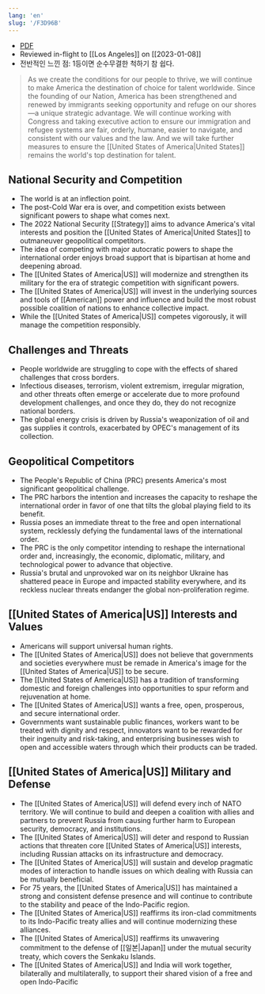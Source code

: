 ```yaml
---
lang: 'en'
slug: '/F3D96B'
---
```


- [PDF](https://www.whitehouse.gov/wp-content/uploads/2022/10/Biden-Harris-Administrations-National-Security-Strategy-10.2022.pdf)
- Reviewed in-flight to [[Los Angeles]] on [[2023-01-08]]
- 전반적인 느낀 점: 1등이면 순수무결한 척하기 참 쉽다.

> As we create the conditions for our people to thrive, we will continue to make America the destination of choice for talent worldwide. Since the founding of our Nation, America has been strengthened and renewed by immigrants seeking opportunity and refuge on our shores—a unique strategic advantage. We will continue working with Congress and taking executive action to ensure our immigration and refugee systems are fair, orderly, humane, easier to navigate, and consistent with our values and the law. And we will take further measures to ensure the [[United States of America|United States]] remains the world's top destination for talent.

## National Security and Competition

- The world is at an inflection point.
- The post-Cold War era is over, and competition exists between significant powers to shape what comes next.
- The 2022 National Security [[Strategy]] aims to advance America's vital interests and position the [[United States of America|United States]] to outmaneuver geopolitical competitors.
- The idea of competing with major autocratic powers to shape the international order enjoys broad support that is bipartisan at home and deepening abroad.
- The [[United States of America|US]] will modernize and strengthen its military for the era of strategic competition with significant powers.
- The [[United States of America|US]] will invest in the underlying sources and tools of [[American]] power and influence and build the most robust possible coalition of nations to enhance collective impact.
- While the [[United States of America|US]] competes vigorously, it will manage the competition responsibly.

## Challenges and Threats

- People worldwide are struggling to cope with the effects of shared challenges that cross borders.
- Infectious diseases, terrorism, violent extremism, irregular migration, and other threats often emerge or accelerate due to more profound development challenges, and once they do, they do not recognize national borders.
- The global energy crisis is driven by Russia's weaponization of oil and gas supplies it controls, exacerbated by OPEC's management of its collection.

## Geopolitical Competitors

- The People's Republic of China (PRC) presents America's most significant geopolitical challenge.
- The PRC harbors the intention and increases the capacity to reshape the international order in favor of one that tilts the global playing field to its benefit.
- Russia poses an immediate threat to the free and open international system, recklessly defying the fundamental laws of the international order.
- The PRC is the only competitor intending to reshape the international order and, increasingly, the economic, diplomatic, military, and technological power to advance that objective.
- Russia's brutal and unprovoked war on its neighbor Ukraine has shattered peace in Europe and impacted stability everywhere, and its reckless nuclear threats endanger the global non-proliferation regime.

## [[United States of America|US]] Interests and Values

- Americans will support universal human rights.
- The [[United States of America|US]] does not believe that governments and societies everywhere must be remade in America's image for the [[United States of America|US]] to be secure.
- The [[United States of America|US]] has a tradition of transforming domestic and foreign challenges into opportunities to spur reform and rejuvenation at home.
- The [[United States of America|US]] wants a free, open, prosperous, and secure international order.
- Governments want sustainable public finances, workers want to be treated with dignity and respect, innovators want to be rewarded for their ingenuity and risk-taking, and enterprising businesses wish to open and accessible waters through which their products can be traded.

## [[United States of America|US]] Military and Defense

- The [[United States of America|US]] will defend every inch of NATO territory. We will continue to build and deepen a coalition with allies and partners to prevent Russia from causing further harm to European security, democracy, and institutions.
- The [[United States of America|US]] will deter and respond to Russian actions that threaten core [[United States of America|US]] interests, including Russian attacks on its infrastructure and democracy.
- The [[United States of America|US]] will sustain and develop pragmatic modes of interaction to handle issues on which dealing with Russia can be mutually beneficial.
- For 75 years, the [[United States of America|US]] has maintained a strong and consistent defense presence and will continue to contribute to the stability and peace of the Indo-Pacific region.
- The [[United States of America|US]] reaffirms its iron-clad commitments to its Indo-Pacific treaty allies and will continue modernizing these alliances.
- The [[United States of America|US]] reaffirms its unwavering commitment to the defense of [[일본|Japan]] under the mutual security treaty, which covers the Senkaku Islands.
- The [[United States of America|US]] and India will work together, bilaterally and multilaterally, to support their shared vision of a free and open Indo-Pacific
